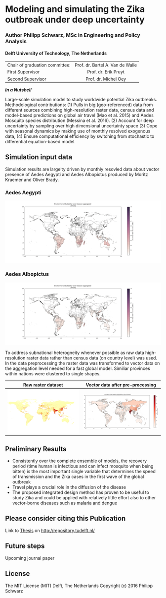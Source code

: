 # Modeling and simulating the Zika outbreak under deep uncertainty

### Author Philipp Schwarz, MSc in Engineering and Policy Analysis
#### Delft University of Technology, The Netherlands
|    |            |
|----------|:-------------:|
| Chair of graduation committee: |  Prof. dr. Bartel A. Van de Walle |
| First Supervisor |  Prof. dr. Erik Pruyt |
| Second Supervisor |  Prof. dr. Michel Oey |

***In a Nutshell*** 

Large-scale simulation model to study worldwide potential Zika outbreaks. 
Methodological contributions: (1) Pulls in big (geo-referenced) data from different sources combining high-resolution raster data, census data and model-based predictions on global air travel (Mao et al. 2015) and Aedes Mosquito species distribution (Messina et al. 2016). (2) Account for deep uncertainty by sampling over high dimensional uncertainty space (3) Cope with seasonal dynamics by making use of monthly resolved exogenous data, (4) Ensure computational efficiency by switching from stochastic to differential equation-based model.

## Simulation input data
Simulation results are largelty driven by monthly resovled data about vector presence of Aedes Aegypti and Aedes Albopictus produced by Moritz Kraemer and Oliver Brady.

### Aedes Aegypti
![](figs/Animation_Aegypti_v2.gif)

### Aedes Albopictus
![](figs/Animation_Albopictus_v2.gif)

To address subnational heterogneity whenever possible as raw data high-resolution raster data rather than census data (on country level) was used. In the data preprocessing the raster data was transformed to vector data on the aggregation level needed for a fast global model. Similiar provinces within nations were clustered to single shapes.


Raw raster dataset         |  Vector data after pre-processing
:-------------------------:|:-------------------------:
<img src="figs/population_raster_data.png" width="420"/>  |  <img src="figs/population_aggregated_low_Res_hig_res.png" width="420"/> 


## Preliminary Results
* Consistently over the complete ensemble of models, the recovery period (time human is infectious and can infect mosquito when being bitten) is the most important single variable that determines the speed of transmission and the Zika cases in the first wave of the global outbreak
* Travel plays a crucial role in the diffusion of the disease 
* The proposed integrated design method has proven to be useful to study Zika and could be applied with relatively little effort also to other vector-borne diseases such as malaria and dengue

## Please consider citing this Publication
Link to [Thesis](uuid:4957df8e-3de1-4b5e-8231-731287a4ede4) on http://repository.tudelft.nl/ 

## Future steps
Upcoming journal paper

## License
The MIT License (MIT)
Delft, The Netherlands
Copyright (c) 2016 Philipp Schwarz
